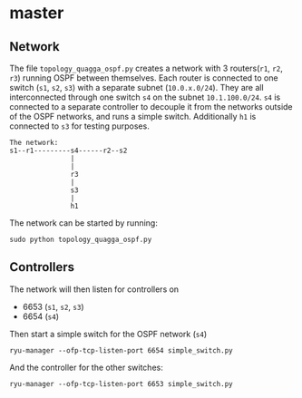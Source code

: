 # master


## Network
The file `topology_quagga_ospf.py` creates a network with 3 routers(`r1`, `r2`, `r3`) running OSPF between themselves.
Each router is connected to one switch (`s1`, `s2`, `s3`) with a separate subnet (`10.0.x.0/24`).
They are all interconnected through one switch `s4` on the subnet `10.1.100.0/24`. `s4` is connected to a separate controller to decouple it from the networks outside of the OSPF networks, and runs a simple switch.
Additionally `h1` is connected to `s3` for testing purposes.
```
The network:
s1--r1---------s4------r2--s2
               |
               |
               r3
               |
               s3
               |
               h1
```


The network can be started by running:
```
sudo python topology_quagga_ospf.py
```
## Controllers
The network will then listen for controllers on 
- 6653 (`s1`, `s2`, `s3`)
- 6654 (`s4`)

Then start a simple switch for the OSPF network (`s4`)
```
ryu-manager --ofp-tcp-listen-port 6654 simple_switch.py
```
And the controller for the other switches:
```
ryu-manager --ofp-tcp-listen-port 6653 simple_switch.py
```
